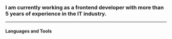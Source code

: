### I am currently working as a frontend developer with more than 5 years of experience in the IT industry.
---
#### Languages and Tools
